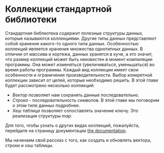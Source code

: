 # Коллекции стандартной библиотеки

Стандартная библиотека содержит полезные структуры данных, которые называются
*коллекциями*. Другие типы данных представляют собой хранение какого-то одного типа
данных. Особенностью коллекций является хранение множества однотипных данных.
В отличии от массива и кортежа, данных хранятся в куче, а это значит, что размер
коллекций может быть неизвестен в момент компиляции программы. Она может изменяться
(увеличиваться, уменьшаться) во время работы программы. Каждый вид коллекции имеет
свои особенности и ограничения производительности. Выбор конкретной коллекции зависит
от целей, которые необходимо решить. В этой главе будет рассмотрено несколько
коллекций:

* *Вектор* позволяет нам сохранять данные последовательно.
* *Строка* - последовательность символов. В этой главе мы поговорим о этом типе данных подробнее.
* *Хеш таблица* позволяет сопоставлять значение ключу. Это реализация структуры *map*.

Для того, чтобы узнать о других видах коллекций, пожалуйста, перейдите на страницу
документации [the documentation][collections].

[collections]: https://doc.rust-lang.org/std/collections/index.html

Мы начинаем свой рассказ с того, как создать и обновлять вектора, строки и хэш таблицы.
